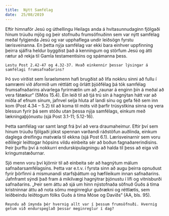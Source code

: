 ```yaml
---
title:  Nýtt Samfélag
date:  25/08/2019
---
```


Eftir himnaför Jesú og úthellingu Heilags anda á hvítasunnudaginn fjölgaði hinum trúuðu mjög og þeir stofnuðu frumsöfnuðinn sem var nýtt samfélag meðal fylgjenda Jesú og var upphaflega undir leiðsögn fyrstu lærisveinanna. En þetta nýja samfélag var ekki bara einhver uppfinning þeirra sjálfra heldur byggðist það á kenningum og störfum Jesú og átti rætur að rekja til Gamla testamentisins og spámanna þess.

`Lestu Post 2.42-47 og 4.32-37. Hvað einkennir þessar lýsingar á samfélagi frumsafnaðarins?`

Þó svo virðist sem Ísraelsmenn hafi brugðist að lifa nokkru sinni að fullu í samræmi við áformið um réttlátt og örlátt þjóðfélag þá tók samfélag frumsafnaðarins alvarlega fyrirmælin um að „raunar á enginn þín á meðal að vera fátækur“ (5Mós 15.4). Ein leið til að tjá trú sín á hagnýtan hátt var að miðla af efnum sínum, jafnvel selja hluta af landi sínu og gefa féð sem inn kom (Post 4.34 – 5.2) til að koma til móts við þarfir trúsystkina sinna og vera blessun fyrir þá sem stóðu utan þessa nýja samfélags, einkum með lækningaþjónustu (sjá Post 3.1-11; 5.12-16).

Þetta samfélag var samt langt frá því að vera draumaheimur. Eftir því sem hinum trúuðu fjölgaði jókst spennan varðandi ráðstöfun auðlinda, einkum daglega dreifingu matvæla til ekkna (sjá Post 6.1). Lærisveinarnir sem voru eðlilegir leiðtogar hópsins vildu einbeita sér að boðun fagnaðarerindisins. Þeir þurftu því á nokkurri endurskipulagningu að halda til þess að eiga við kringumstæðurnar.

Sjö menn voru því kjörnir til að einbeita sér að hagnýtum málum safnaðarsamfélagsins. Þetta var e.t.v. í fyrsta sinn að augu þeirra opnuðust fyrir þörfinni á mismunandi starfsþáttum og hæfileikum innan safnaðarins. Jafnframt sýndi það fram á mikilvægi hagnýtrar þjónustu í lífi og vitnisburði safnaðarins. „Þeir sem áttu að sjá um hinn nýstofnaða söfnuð Guðs á tíma kristninnar áttu að nota sömu meginreglur guðrækni og réttlætis, sem leiðbeindu leiðtogum fólks Guðs á tíma Móse og Davíðs“ (AA, bls. 95).

`Reyndu að ímynda þér hvernig allt var í þessum frumsöfnuði. Hvernig getum við endurspeglað þessar meginreglur í dag?`